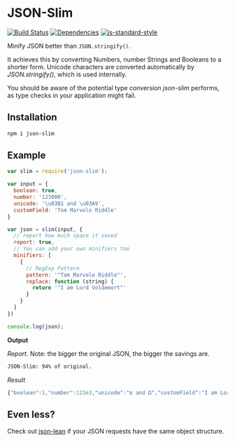 # JSON-Slim

[![Build Status](https://travis-ci.org/arminrosu/json-slim.svg?branch=master)](https://travis-ci.org/arminrosu/json-slim)
[![Dependencies](https://david-dm.org/arminrosu/json-slim.svg)](https://david-dm.org/arminrosu/json-slim)
[![js-standard-style](https://img.shields.io/badge/code%20style-standard-brightgreen.svg)](http://standardjs.com/)

Minify JSON better than `JSON.stringify()`.

It achieves this by converting Numbers, number Strings and Booleans to a shorter form. Unicode characters are converted automatically by _JSON.stringify()_, which is used internally.

You should be aware of the potential type conversion _json-slim_ performs, as type checks in your application might fail.

## Installation

```sh
npm i json-slim
```

## Example

```javascript
var slim = require('json-slim');

var input = {
  boolean: true,
  number: '123000',
  unicode: '\u03B1 and \u03A9',
  customField: 'Tom Marvolo Riddle'
}

var json = slim(input, {
  // report how much space it saved
  report: true,
  // You can add your own minifiers too
  minifiers: [
    {
      // RegExp Pattern
      pattern: '"Tom Marvolo Riddle"',
      replace: function (string) {
        return '"I am Lord Voldemort"'
      }
    }
  ]
})

console.log(json);
```

**Output**

*Report*. Note: the bigger the original JSON, the bigger the savings are.
```bash
JSON-Slim: 94% of original.
```

*Result*
```javascript
{"boolean":1,"number":123e3,"unicode":"α and Ω","customField":"I am Lord Voldemort"}
```

## Even less?

Check out [json-lean](https://github.com/arminrosu/json-lean) if your JSON requests have the same object structure.

